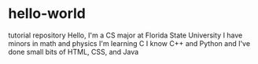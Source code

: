 # hello-world
tutorial repository
Hello,
I'm a CS major at Florida State University
I have minors in math and physics
I'm learning C
I know C++ and Python and I've done small bits of HTML, CSS, and Java

